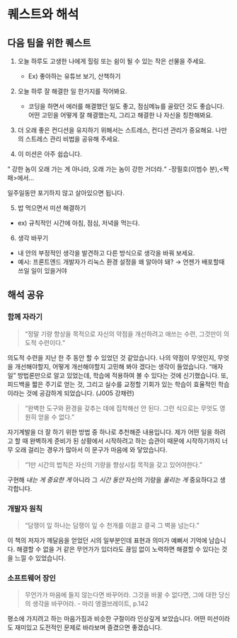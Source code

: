 # 퀘스트와 해석

## 다음 팀을 위한 퀘스트

1. 오늘 하루도 고생한 나에게 힐링 또는 쉼이 될 수 있는 작은 선물을 주세요.
    - Ex) 좋아하는 유튜브 보기, 산책하기
    
2. 오늘 하루 잘 해결한 일 한가지를 적어봐요.
    - 코딩을 하면서 에러를 해결했던 일도 좋고, 점심메뉴를 골랐던 것도 좋습니다. 어떤 고민을 어떻게 잘 해결했는지, 그리고 해결한 나 자신을 칭찬해봐요.

3. 더 오래 좋은 컨디션을 유지하기 위해서는 스트레스, 컨디션 관리가 중요해요. 나만의 스트레스 관리 비법을 공유해 주세요.

4. 이 미션은 아주 쉽습니다. 

“ 강한 놈이 오래 가는 게 아니라, 오래 가는 놈이 강한 거더라.“ -장필호(이범수 분),<짝패>에서…

일주일동안 포기하지 않고 살아있으면 됩니다.

5.  밥 먹으면서 미션 해결하기

- ex) 규칙적인 시간에 아침, 점심, 저녁을 먹는다.

6. 생각 바꾸기
- 내 안의 부정적인 생각을 발견하고 다른 방식으로 생각을 바꿔 보세요.
- 예시: 프론트엔드 개발자가 리눅스 환경 설정을 왜 알아야 돼? → 언젠가 배포할때 쓰일 일이 있을거야


## 해석 공유

### 함께 자라기

> “정말 기량 향상을 목적으로 자신의 약점을 개선하려고 애쓰는 수련, 그것만이 의도적 수련이다.”
> 

의도적 수련을 지난 한 주 동안 할 수 있었던 것 같았습니다. 나의 약점이 무엇인지, 무엇을 개선해야할지, 어떻게 개선해야할지 고민해 봐야 겠다는 생각이 들었습니다. “애자일” 방법론만으로 알고 있었는데, 학습에 적용하여 볼 수 있다는 것에 신기했습니다. 또, 피드백을 짧은 주기로 얻는 것, 그리고 실수를 교정할 기회가 있는 학습이 효율적인 학습이라는 것에 공감하게 되었습니다. (J005 강채련)

> “완벽한 도구와 환경을 갖추는 데에 집착해선 안 된다. 그런 식으로는 무엇도 영원히 얻을 수 없다.”
> 

자기계발을 더 잘 하기 위한 방법 중 하나로 추천해준 내용입니다. 제가 어떤 일을 하려고 할 때 완벽하게 준비가 된 상황에서 시작하려고 하는 습관이 때문에 시작하기까지 너무 오래 걸리는 경우가 많아서 이 문구가 마음에 와 닿았습니다. 

> “1만 시간의 법칙은  자신의 기량을 향상시킬 목적을 갖고 있어야한다.”
> 

구현해 *내는 게* *중요한 게* 아니라 그 *시간 동안* 자신의 기량을 *올리는 게* 중요하다고 생각합니다.

### 개발자 원칙

> “담쟁이 잎 하나는 담쟁이 잎 수 천개를 이끌고 결국 그 벽을 넘는다.”
> 

이 책의 저자가 깨달음을 얻었던 시의 일부분인데 표현과 의미가 예뻐서 기억에 남습니다. 해결할 수 없을 거 같은 무언가가 있더라도 끊임 없이 노력하면 해결할 수 있다는 것을 느낄 수 있었습니다.

### 소프트웨어 장인

> 무언가가 마음에 들지 않는다면 바꾸어라. 그것을 바꿀 수 없다면, 그에 대한 당신의 생각을 바꾸어라. - 마리 엥겔브레이트, p.142
> 

평소에 가지려고 하는 마음가짐과 비슷한 구절이라 인상깊게 보았습니다. 어떤 미션이라도 재미있고 도전적인 문제로 바라보며 즐겼으면 좋겠습니다.
